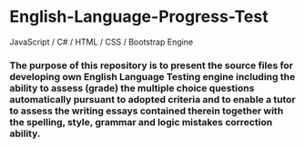 # English-Language-Progress-Test
JavaScript / C# / HTML / CSS / Bootstrap Engine

<h3>The purpose of this repository is to present the source files for developing own English Language Testing engine including the ability to assess (grade) the multiple choice questions automatically pursuant to adopted criteria and to enable a tutor to assess the writing essays contained therein together with the spelling, style, grammar and logic mistakes correction ability.</h3>
